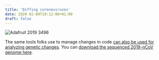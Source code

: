 ```yaml
---
title: 'Diffing coronaviruses'
date: 2020-02-09T19:12:00+01:00
draft: false
---
```


![Adafruit 2019 3496](https://cdn-blog.adafruit.com/uploads/2020/02/adafruit_2019_3496.jpg)

The same tools folks use to manage changes in code [can also be used for analyzing genetic changes](https://jameshfisher.com/2020/02/09/diffing-coronaviruses/). You can [download the sequenced 2019-nCoV genome here](https://www.ncbi.nlm.nih.gov/sviewer/viewer.cgi?report=fasta&id=MN988713.1).